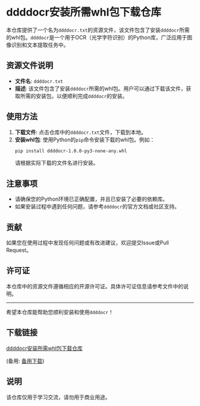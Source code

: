 # ddddocr安装所需whl包下载仓库

本仓库提供了一个名为`ddddocr.txt`的资源文件，该文件包含了安装`ddddocr`所需的whl包。`ddddocr`是一个用于OCR（光学字符识别）的Python库，广泛应用于图像识别和文本提取任务中。

## 资源文件说明

- **文件名**: `ddddocr.txt`
- **描述**: 该文件包含了安装`ddddocr`所需的whl包。用户可以通过下载该文件，获取所需的安装包，以便顺利完成`ddddocr`的安装。

## 使用方法

1. **下载文件**: 点击仓库中的`ddddocr.txt`文件，下载到本地。
2. **安装whl包**: 使用Python的`pip`命令安装下载的whl包。例如：
   ```bash
   pip install ddddocr-1.0.0-py3-none-any.whl
   ```
   请根据实际下载的文件名进行安装。

## 注意事项

- 请确保您的Python环境已正确配置，并且已安装了必要的依赖库。
- 如果安装过程中遇到任何问题，请参考`ddddocr`的官方文档或社区支持。

## 贡献

如果您在使用过程中发现任何问题或有改进建议，欢迎提交Issue或Pull Request。

## 许可证

本仓库中的资源文件遵循相应的开源许可证。具体许可证信息请参考文件中的说明。

---

希望本仓库能帮助您顺利安装和使用`ddddocr`！

## 下载链接
[ddddocr安装所需whl包下载仓库](https://pan.quark.cn/s/8a5da2a37542) 

(备用: [备用下载](https://pan.baidu.com/s/1A2R2mpluTG29cLQe1p4M3A?pwd=1234))

## 说明

该仓库仅用于学习交流，请勿用于商业用途。
